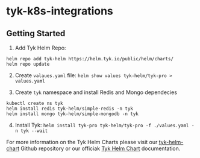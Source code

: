 # tyk-k8s-integrations

## Getting Started

1. Add Tyk Helm Repo: 
```
helm repo add tyk-helm https://helm.tyk.io/public/helm/charts/
helm repo update
```

2. Create `valaues.yaml` file: `helm show values tyk-helm/tyk-pro > values.yaml`

3. Create `tyk` namespace and install Redis and Mongo dependecies
```
kubectl create ns tyk
helm install redis tyk-helm/simple-redis -n tyk
helm install mongo tyk-helm/simple-mongodb -n tyk
```

4. Install Tyk: `helm install tyk-pro tyk-helm/tyk-pro -f ./values.yaml -n tyk --wait`

For more information on the Tyk Helm Charts please visit our [tyk-helm-chart](https://github.com/TykTechnologies/tyk-helm-chart) Github repository or our officiak [Tyk Helm Chart](https://tyk.io/docs/tyk-self-managed/tyk-helm-chart/) documentation.
